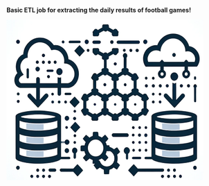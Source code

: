 **Basic ETL job for extracting the daily results of football games!**

<p align="centering">
  <img src="etl.png" height ="370" width="455" title="hover text">
</p>
